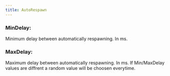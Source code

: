 ```yaml
---
title: AutoRespawn
---
```

### MinDelay:
Minimum delay between automatically respawning. In ms.

### MaxDelay:
Maximum delay between automatically respawning. In ms.
If Min/MaxDelay values are diffrent a random value will be choosen everytime.